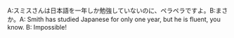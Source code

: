 <tr><td>A:スミスさんは日本語を一年しか勉強していないのに、ペラペラですよ。B:まさか。<td><tr><tr><td>A: Smith has studied Japanese for only one year, but he is fluent, you know.   B: Impossible!<td><tr></table>

